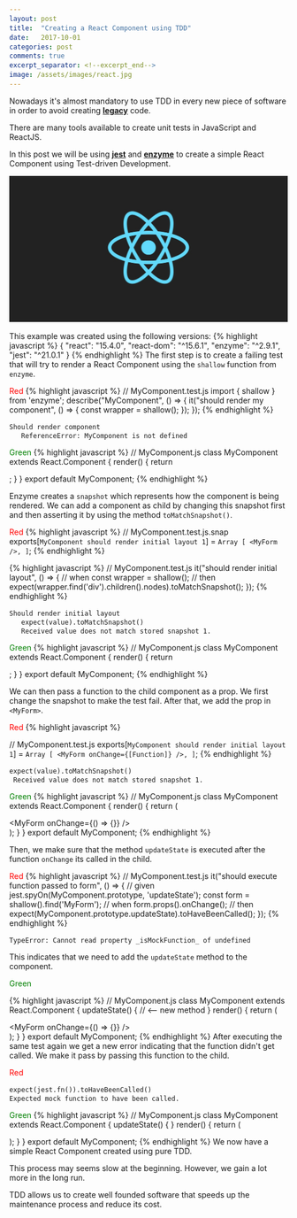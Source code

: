 ```yaml
---
layout: post
title:  "Creating a React Component using TDD"
date:   2017-10-01
categories: post
comments: true
excerpt_separator: <!--excerpt_end-->
image: /assets/images/react.jpg
---
```


Nowadays it's almost mandatory to use TDD in every new piece of software in
order to avoid creating **<a href="https://en.wikipedia.org/wiki/Legacy_code" target="_blank">legacy</a>** code.

There are many tools available to create unit tests in JavaScript and ReactJS.

In this post we will be using **<a href="https://facebook.github.io/jest/" target="_blank">jest</a>**
and **<a href="http://airbnb.io/enzyme/" target="_blank">enzyme</a>** to create a simple React Component
using Test-driven Development.

<!--excerpt_end-->
![Required](/assets/images/react.jpg)

This example was created using the following versions:
{% highlight javascript %}
{
  "react": "15.4.0",
  "react-dom": "^15.6.1",
  "enzyme": "^2.9.1",
  "jest": "^21.0.1"
}
{% endhighlight %}
The first step is to create a failing test that will try to render a React
Component using the `shallow` function from `enzyme`.

<span style="color:red">Red</span>
{% highlight javascript %}
// MyComponent.test.js
import { shallow } from 'enzyme';
describe("MyComponent", () => {
  it("should render my component", () => {
    const wrapper = shallow(<MyComponent/>);
  });
});
{% endhighlight %}

```
Should render component
   ReferenceError: MyComponent is not defined
```

<span style="color:green">Green</span>
{% highlight javascript %}
// MyComponent.js
class MyComponent extends React.Component {
  render() {
    return <div />;
  }
}
export default MyComponent;
{% endhighlight %}

Enzyme creates a `snapshot` which represents how the component is being rendered.
We can add a component as child by changing this snapshot first and then
asserting it by using the method `toMatchSnapshot()`.

<span style="color:red">Red</span>
{% highlight javascript %}
// MyComponent.test.js.snap
exports[`MyComponent should render initial layout 1`] = `
Array [
  <MyForm />,
]
`;
{% endhighlight %}

{% highlight javascript %}
// MyComponent.test.js
it("should render initial layout", () => {
  // when
  const wrapper = shallow(<MyComponent/>);
  // then
  expect(wrapper.find('div').children().nodes).toMatchSnapshot();
});
{% endhighlight %}

```
Should render initial layout
   expect(value).toMatchSnapshot()
   Received value does not match stored snapshot 1.
```

<span style="color:green">Green</span>
{% highlight javascript %}
// MyComponent.js
class MyComponent extends React.Component {
  render() {
    return <div>
      <MyForm />
    </div>;
  }
}
export default MyComponent;
{% endhighlight %}

We can then pass a function to the child component as a prop. We first change
the snapshot to make the test fail. After that, we add the prop in `<MyForm>`.

<span style="color:red">Red</span>
{% highlight javascript %}

// MyComponent.test.js
exports[`MyComponent should render initial layout 1`] = `
Array [
  <MyForm
    onChange={[Function]}
  />,
]
`;
{% endhighlight %}
```
expect(value).toMatchSnapshot()
 Received value does not match stored snapshot 1.
```
<span style="color:green">Green</span>
{% highlight javascript %}
// MyComponent.js
class MyComponent extends React.Component {
  render() {
    return (
    <div>
     <MyForm
      onChange={() => {}} />
    </div>
  );
  }
}
export default MyComponent;
{% endhighlight %}

Then, we make sure that the method `updateState` is executed after the
function `onChange` its called in the child.

<span style="color:red">Red</span>
{% highlight javascript %}
// MyComponent.test.js
it("should execute function passed to form", () => {
  // given
  jest.spyOn(MyComponent.prototype, 'updateState');
  const form = shallow(<MyComponent />).find('MyForm');
  // when
  form.props().onChange();
  // then
  expect(MyComponent.prototype.updateState).toHaveBeenCalled();
});
{% endhighlight %}
```
TypeError: Cannot read property _isMockFunction_ of undefined
```
This indicates that we need to add the `updateState` method to the component.

<span style="color:green">Green</span>

{% highlight javascript %}
// MyComponent.js
class MyComponent extends React.Component {
  updateState() { // <-- new method
  }
  render() {
    return (
    <div>
     <MyForm
      onChange={() => {}} />
    </div>
  );
  }
}
export default MyComponent;
{% endhighlight %}
After executing the same test again we get a new error indicating that the function
didn't get called. We make it pass by passing this function to the child.

<span style="color:red">Red</span>
```
expect(jest.fn()).toHaveBeenCalled()
Expected mock function to have been called.
```
<span style="color:green">Green</span>
{% highlight javascript %}
// MyComponent.js
class MyComponent extends React.Component {
  updateState() {
  }
  render() {
    return (
    <div>
     <MyForm
      onChange={this.updateState} />
    </div>
  );
  }
}
export default MyComponent;
{% endhighlight %}
We now have a simple React Component created using pure TDD.

This process may seems slow at the beginning.
However, we gain a lot more in the long run.

TDD allows us to create well founded software that speeds up the maintenance
process and reduce its cost.
